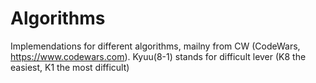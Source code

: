# Algorithms
Implemendations for different algorithms, mailny from CW (CodeWars, https://www.codewars.com).
Kyuu(8-1) stands for difficult lever (K8 the easiest, K1 the most difficult)
